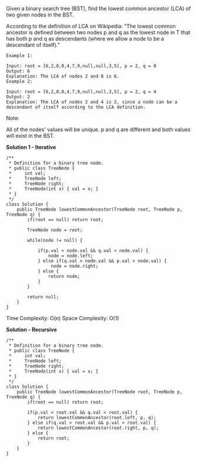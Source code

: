 Given a binary search tree (BST), find the lowest common ancestor (LCA) of two given nodes in the BST.

According to the definition of LCA on Wikipedia: “The lowest common ancestor is defined between two nodes p and q as the lowest node in T that has both p and q as descendants (where we allow a node to be a descendant of itself).”


```
Example 1:

Input: root = [6,2,8,0,4,7,9,null,null,3,5], p = 2, q = 8
Output: 6
Explanation: The LCA of nodes 2 and 8 is 6.
Example 2:

Input: root = [6,2,8,0,4,7,9,null,null,3,5], p = 2, q = 4
Output: 2
Explanation: The LCA of nodes 2 and 4 is 2, since a node can be a descendant of itself according to the LCA definition.
``` 

Note:

All of the nodes' values will be unique.
p and q are different and both values will exist in the BST.

**Solution 1 - Iterative**

```
/**
 * Definition for a binary tree node.
 * public class TreeNode {
 *     int val;
 *     TreeNode left;
 *     TreeNode right;
 *     TreeNode(int x) { val = x; }
 * }
 */
class Solution {
    public TreeNode lowestCommonAncestor(TreeNode root, TreeNode p, TreeNode q) {
        if(root == null) return root;
        
        TreeNode node = root;
        
        while(node != null) {
        
            if(p.val < node.val && q.val < node.val) {
                node = node.left;
            } else if(q.val > node.val && p.val > node.val) {
                 node = node.right;
            } else {
                return node;
            }
        }
        
        return null;
    }
}
```

Time Complexity: O(n)
Space Complexity: O(1)


**Solution - Recursive**

```
/**
 * Definition for a binary tree node.
 * public class TreeNode {
 *     int val;
 *     TreeNode left;
 *     TreeNode right;
 *     TreeNode(int x) { val = x; }
 * }
 */
class Solution {
    public TreeNode lowestCommonAncestor(TreeNode root, TreeNode p, TreeNode q) {
        if(root == null) return root;
        
        if(p.val < root.val && q.val < root.val) {
            return lowestCommonAncestor(root.left, p, q);
        } else if(q.val > root.val && p.val > root.val) {
            return lowestCommonAncestor(root.right, p, q);
        } else {
            return root;
        }
    }
}
```
